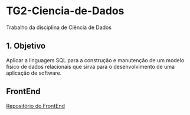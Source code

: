 # TG2-Ciencia-de-Dados
Trabalho da disciplina de Ciência de Dados

## 1. Objetivo
Aplicar a linguagem SQL para a construção e manutenção de um modelo físico de dados relacionais que sirva para o desenvolvimento de uma aplicação de software.
## FrontEnd
[Repositório do FrontEnd](https://github.com/zitske/clinica_medica_flutter)
